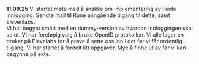 **11.09.25**
Vi startet møte med å snakke om implementering av Feide innlogging. Sendte mail til Rune anngående tilgang til dette, samt Elevenlabs.  
Vi har begynt smått med en dummy-versjon av hvordan innloggingen skal se ut.
Vi har foreløpig valg å bruke OpenID protokollen.
Vi alle lager en bruker på Elevelabs for å prøve å sette oss inn i det før vi får ordentlig tilgang.
Vi har startet å fordelt litt oppgaver. Mye å finne ut av før vi kan begynne på ekte.
